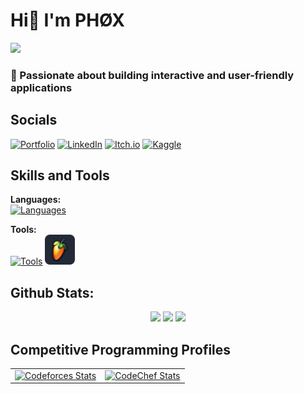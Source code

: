 # Hi👋 I'm PHØX

<img src="Assets/Hollow Knight.gif" width="220">

### 🎯 Passionate about building interactive and user-friendly applications

## Socials

[![Portfolio](https://img.shields.io/badge/Portfolio-000000?style=for-the-badge&logo=About.me&logoColor=white)](https://phox-9.github.io/Resume/)
[![LinkedIn](https://img.shields.io/badge/LinkedIn-0A66C2?style=for-the-badge&logo=linkedin&logoColor=white)](https://www.linkedin.com/in/ibrahim-raza-beg-0701a3315/)
[![Itch.io](https://img.shields.io/badge/Itch.io-FA5C5C?style=for-the-badge&logo=itchdotio&logoColor=white)](https://phox9.itch.io/)
[![Kaggle](https://img.shields.io/badge/Kaggle-20BEFF?style=for-the-badge&logo=kaggle&logoColor=white)](https://www.kaggle.com/ibrahimrazabeg)

## Skills and Tools

**Languages:**  
[![Languages](https://skillicons.dev/icons?i=java,cpp,c,cs,python,js,html,css)]()

**Tools:**  
[![Tools](https://skillicons.dev/icons?i=figma,unity)]() <img src="Assets/FL Studio.png" width="48" height="48" alt="FL Studio" />

## Github Stats:

<p align="center">
  <img src="https://github-readme-stats.vercel.app/api?username=PHOX-9&show_icons=true&theme=radical" height="160" />
  <img src="https://github-readme-streak-stats.herokuapp.com/?user=PHOX-9&theme=radical" height="160" />
  <img src="https://github-readme-stats.vercel.app/api/top-langs/?username=PHOX-9&layout=compact&theme=radical" height="160" />
</p>

## Competitive Programming Profiles

<table>
  <tr>
    <td>
      <a href="https://codeforces.com/profile/PHOX_">
        <img src="https://codeforces-readme-stats.vercel.app/api/card?username=PHOX_" alt="Codeforces Stats" />
      </a>
    </td>
    <td>
      <a href="https://www.codechef.com/users/phox" target="_blank">
        <img src="https://codechef-readme-stats.onrender.com/phox?v=1" alt="CodeChef Stats" />
      </a>
    </td>
  </tr>
</table>

<!--
**PHOX-9/PHOX-9** is a ✨ _special_ ✨ repository because its `README.md` (this file) appears on your GitHub profile.

Here are some ideas to get you started:

- 🔭 I’m currently working on ...
- 🌱 I’m currently learning ...
- 👯 I’m looking to collaborate on ...
- 🤔 I’m looking for help with ...
- 💬 Ask me about ...
- 📫 How to reach me: ...
- 😄 Pronouns: ...
- ⚡ Fun fact: ...
  -->
